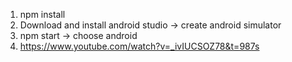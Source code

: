 1. npm install
2. Download and install android studio -> create android simulator
3. npm start -> choose android
4. https://www.youtube.com/watch?v=_ivIUCSOZ78&t=987s